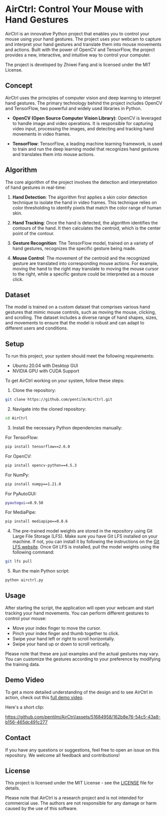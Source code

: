 # AirCtrl: Control Your Mouse with Hand Gestures

AirCtrl is an innovative Python project that enables you to control your mouse using your hand gestures. The project uses your webcam to capture and interpret your hand gestures and translate them into mouse movements and actions. Built with the power of OpenCV and TensorFlow, the project provides a new, interactive, and intuitive way to control your computer.

The project is developed by Zhiwei Fang and is licensed under the MIT License.

## Concept

AirCtrl uses the principles of computer vision and deep learning to interpret hand gestures. The primary technology behind the project includes OpenCV and TensorFlow, two powerful and widely used libraries in Python.

- **OpenCV (Open Source Computer Vision Library)**: OpenCV is leveraged to handle image and video operations. It is responsible for capturing video input, processing the images, and detecting and tracking hand movements in video frames.

- **TensorFlow**: TensorFlow, a leading machine learning framework, is used to train and run the deep learning model that recognizes hand gestures and translates them into mouse actions.

## Algorithm

The core algorithm of the project involves the detection and interpretation of hand gestures in real-time:

1. **Hand Detection**: The algorithm first applies a skin color detection technique to isolate the hand in video frames. This technique relies on color thresholding to identify pixels that match the color range of human skin.

2. **Hand Tracking**: Once the hand is detected, the algorithm identifies the contours of the hand. It then calculates the centroid, which is the center point of the contour.

3. **Gesture Recognition**: The TensorFlow model, trained on a variety of hand gestures, recognizes the specific gesture being made.

4. **Mouse Control**: The movement of the centroid and the recognized gesture are translated into corresponding mouse actions. For example, moving the hand to the right may translate to moving the mouse cursor to the right, while a specific gesture could be interpreted as a mouse click.

## Dataset

The model is trained on a custom dataset that comprises various hand gestures that mimic mouse controls, such as moving the mouse, clicking, and scrolling. The dataset includes a diverse range of hand shapes, sizes, and movements to ensure that the model is robust and can adapt to different users and conditions.

## Setup

To run this project, your system should meet the following requirements:

- Ubuntu 20.04 with Desktop GUI
- NVIDIA GPU with CUDA Support

To get AirCtrl working on your system, follow these steps:

1. Clone the repository:

```bash
git clone https://github.com/pentilm/AirCtrl.git
```

2. Navigate into the cloned repository:

```bash
cd AirCtrl
```

3. Install the necessary Python dependencies manually:

For TensorFlow:

```bash
pip install tensorflow==2.6.0
```

For OpenCV:

```bash
pip install opencv-python==4.5.3
```

For NumPy:

```bash
pip install numpy==1.21.0
```

For PyAutoGUI:

```bash
pyautogui==0.9.50
```

For MediaPipe:

```bash
pip install mediapipe==0.8.6
```

4. The pre-trained model weights are stored in the repository using Git Large File Storage (LFS). Make sure you have Git LFS installed on your machine. If not, you can install it by following the instructions on the [Git LFS website](https://git-lfs.github.com/). Once Git LFS is installed, pull the model weights using the following command:

```bash
git lfs pull
```

5. Run the main Python script:

```bash
python airctrl.py
```

## Usage

After starting the script, the application will open your webcam and start tracking your hand movements. You can perform different gestures to control your mouse:

- Move your index finger to move the cursor.
- Pinch your index finger and thumb together to click.
- Swipe your hand left or right to scroll horizontally.
- Swipe your hand up or down to scroll vertically.

Please note that these are just examples and the actual gestures may vary. You can customize the gestures according to your preference by modifying the training data.

## Demo Video

To get a more detailed understanding of the design and to see AirCtrl in action, check out this [full demo video](demo/Demo-Full.mp4).

Here's a short clip:

https://github.com/pentilm/AirCtrl/assets/51684958/162b8e76-54c5-43a8-b156-465dc491c277

## Contact

If you have any questions or suggestions, feel free to open an issue on this repository. We welcome all feedback and contributions!

## License

This project is licensed under the MIT License - see the [LICENSE](LICENSE) file for details.

Please note that AirCtrl is a research project and is not intended for commercial use. The authors are not responsible for any damage or harm caused by the use of this software.
